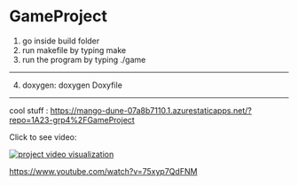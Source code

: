 # GameProject

1) go inside build folder
2) run makefile by typing make
3) run the program by typing ./game
--------------------------------------------------------------
4) doxygen:
doxygen Doxyfile
-----
cool stuff :
https://mango-dune-07a8b7110.1.azurestaticapps.net/?repo=1A23-grp4%2FGameProject

Click to see video:

[![project video visualization ](https://img.youtube.com/vi/75xyp7QdFNM/0.jpg)](https://www.youtube.com/watch?v=75xyp7QdFNM)

https://www.youtube.com/watch?v=75xyp7QdFNM
